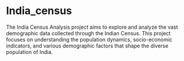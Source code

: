 # India_census
The India Census Analysis project aims to explore and analyze the vast demographic data collected through the Indian Census. This project focuses on understanding the population dynamics, socio-economic indicators, and various demographic factors that shape the diverse population of India.
